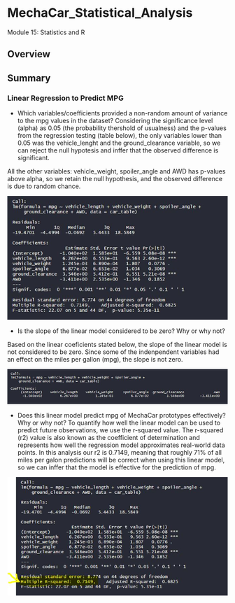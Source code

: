 # MechaCar_Statistical_Analysis
Module 15: Statistics and R

## Overview

## Summary

### Linear Regression to Predict MPG
 

* Which variables/coefficients provided a non-random amount of variance to the mpg values in the dataset?
 Considering the significance level (alpha) as 0.05 (the probability thershold of usualness) and the p-values from the regression testing (table below), the only variables lower than 0.05 was the vehicle_lenght and the ground_clearance variable, so we can reject the null hypotesis and inffer that the observed difference is significant.

 All the other variables: vehicle_weight, spoiler_angle and AWD has p-values above alpha, so we retain the null hypothesis, and the observed difference is due to random chance. 

![ScreenShot](https://github.com/liviamiyabara/MechaCar_Statistical_Analysis/blob/main/Resources/linear_regression_summary_stats.JPG)

* Is the slope of the linear model considered to be zero? Why or why not?

Based on the linear coeficients stated below, the slope of the linear model is not considered to be zero. Since some of the indenpendent variables had an effect on the miles per gallon (mpg), the slope is not zero.

![ScreenShot](https://github.com/liviamiyabara/MechaCar_Statistical_Analysis/blob/main/Resources/linear_regression.JPG)

* Does this linear model predict mpg of MechaCar prototypes effectively? Why or why not?
To quantify how well the linear model can be used to predict future observations, we use the r-squared value. The r-squared (r2) value is also known as the coefficient of determination and represents how well the regression model approximates real-world data points. In this analysis our r2 is 0.7149, meaning that roughly 71% of all miles per galon predictions will be correct when using this linear model, so we can inffer that the model is effective for the prediction of mpg. 

![ScreenShot](https://github.com/liviamiyabara/MechaCar_Statistical_Analysis/blob/main/Resources/linear_regression_summary_stats_r2.JPG)